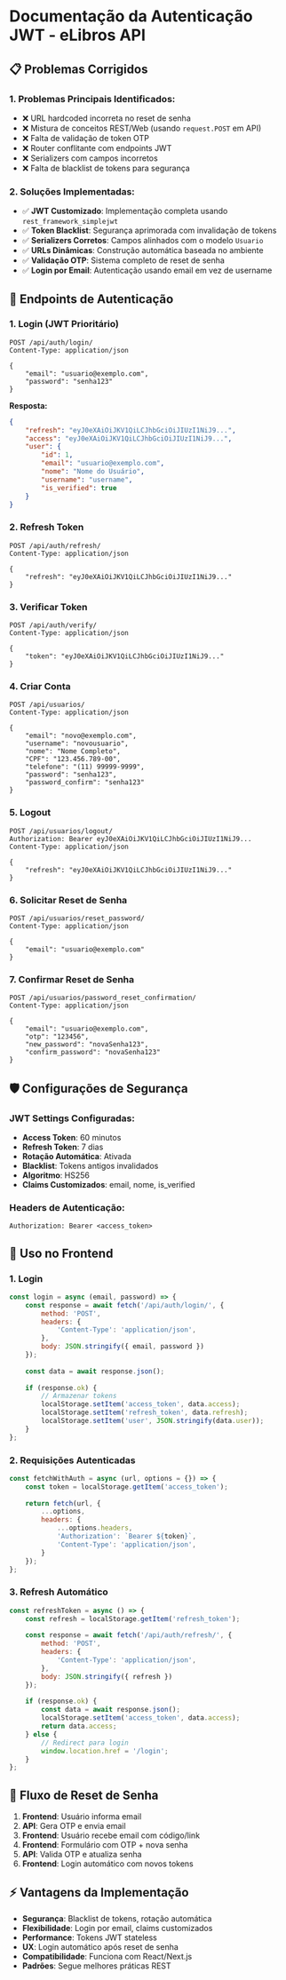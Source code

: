 # Documentação da Autenticação JWT - eLibros API

## 📋 **Problemas Corrigidos**

### **1. Problemas Principais Identificados:**
- ❌ URL hardcoded incorreta no reset de senha
- ❌ Mistura de conceitos REST/Web (usando `request.POST` em API)
- ❌ Falta de validação de token OTP
- ❌ Router conflitante com endpoints JWT
- ❌ Serializers com campos incorretos
- ❌ Falta de blacklist de tokens para segurança

### **2. Soluções Implementadas:**
- ✅ **JWT Customizado**: Implementação completa usando `rest_framework_simplejwt`
- ✅ **Token Blacklist**: Segurança aprimorada com invalidação de tokens
- ✅ **Serializers Corretos**: Campos alinhados com o modelo `Usuario`
- ✅ **URLs Dinâmicas**: Construção automática baseada no ambiente
- ✅ **Validação OTP**: Sistema completo de reset de senha
- ✅ **Login por Email**: Autenticação usando email em vez de username

## 🔐 **Endpoints de Autenticação**

### **1. Login (JWT Prioritário)**
```http
POST /api/auth/login/
Content-Type: application/json

{
    "email": "usuario@exemplo.com",
    "password": "senha123"
}
```

**Resposta:**
```json
{
    "refresh": "eyJ0eXAiOiJKV1QiLCJhbGciOiJIUzI1NiJ9...",
    "access": "eyJ0eXAiOiJKV1QiLCJhbGciOiJIUzI1NiJ9...",
    "user": {
        "id": 1,
        "email": "usuario@exemplo.com",
        "nome": "Nome do Usuário",
        "username": "username",
        "is_verified": true
    }
}
```

### **2. Refresh Token**
```http
POST /api/auth/refresh/
Content-Type: application/json

{
    "refresh": "eyJ0eXAiOiJKV1QiLCJhbGciOiJIUzI1NiJ9..."
}
```

### **3. Verificar Token**
```http
POST /api/auth/verify/
Content-Type: application/json

{
    "token": "eyJ0eXAiOiJKV1QiLCJhbGciOiJIUzI1NiJ9..."
}
```

### **4. Criar Conta**
```http
POST /api/usuarios/
Content-Type: application/json

{
    "email": "novo@exemplo.com",
    "username": "novousuario",
    "nome": "Nome Completo",
    "CPF": "123.456.789-00",
    "telefone": "(11) 99999-9999",
    "password": "senha123",
    "password_confirm": "senha123"
}
```

### **5. Logout**
```http
POST /api/usuarios/logout/
Authorization: Bearer eyJ0eXAiOiJKV1QiLCJhbGciOiJIUzI1NiJ9...
Content-Type: application/json

{
    "refresh": "eyJ0eXAiOiJKV1QiLCJhbGciOiJIUzI1NiJ9..."
}
```

### **6. Solicitar Reset de Senha**
```http
POST /api/usuarios/reset_password/
Content-Type: application/json

{
    "email": "usuario@exemplo.com"
}
```

### **7. Confirmar Reset de Senha**
```http
POST /api/usuarios/password_reset_confirmation/
Content-Type: application/json

{
    "email": "usuario@exemplo.com",
    "otp": "123456",
    "new_password": "novaSenha123",
    "confirm_password": "novaSenha123"
}
```

## 🛡️ **Configurações de Segurança**

### **JWT Settings Configuradas:**
- **Access Token**: 60 minutos
- **Refresh Token**: 7 dias
- **Rotação Automática**: Ativada
- **Blacklist**: Tokens antigos invalidados
- **Algoritmo**: HS256
- **Claims Customizados**: email, nome, is_verified

### **Headers de Autenticação:**
```http
Authorization: Bearer <access_token>
```

## 📱 **Uso no Frontend**

### **1. Login**
```javascript
const login = async (email, password) => {
    const response = await fetch('/api/auth/login/', {
        method: 'POST',
        headers: {
            'Content-Type': 'application/json',
        },
        body: JSON.stringify({ email, password })
    });
    
    const data = await response.json();
    
    if (response.ok) {
        // Armazenar tokens
        localStorage.setItem('access_token', data.access);
        localStorage.setItem('refresh_token', data.refresh);
        localStorage.setItem('user', JSON.stringify(data.user));
    }
};
```

### **2. Requisições Autenticadas**
```javascript
const fetchWithAuth = async (url, options = {}) => {
    const token = localStorage.getItem('access_token');
    
    return fetch(url, {
        ...options,
        headers: {
            ...options.headers,
            'Authorization': `Bearer ${token}`,
            'Content-Type': 'application/json',
        }
    });
};
```

### **3. Refresh Automático**
```javascript
const refreshToken = async () => {
    const refresh = localStorage.getItem('refresh_token');
    
    const response = await fetch('/api/auth/refresh/', {
        method: 'POST',
        headers: {
            'Content-Type': 'application/json',
        },
        body: JSON.stringify({ refresh })
    });
    
    if (response.ok) {
        const data = await response.json();
        localStorage.setItem('access_token', data.access);
        return data.access;
    } else {
        // Redirect para login
        window.location.href = '/login';
    }
};
```

## 🔄 **Fluxo de Reset de Senha**

1. **Frontend**: Usuário informa email
2. **API**: Gera OTP e envia email
3. **Frontend**: Usuário recebe email com código/link
4. **Frontend**: Formulário com OTP + nova senha
5. **API**: Valida OTP e atualiza senha
6. **Frontend**: Login automático com novos tokens

## ⚡ **Vantagens da Implementação**

- **Segurança**: Blacklist de tokens, rotação automática
- **Flexibilidade**: Login por email, claims customizados
- **Performance**: Tokens JWT stateless
- **UX**: Login automático após reset de senha
- **Compatibilidade**: Funciona com React/Next.js
- **Padrões**: Segue melhores práticas REST
